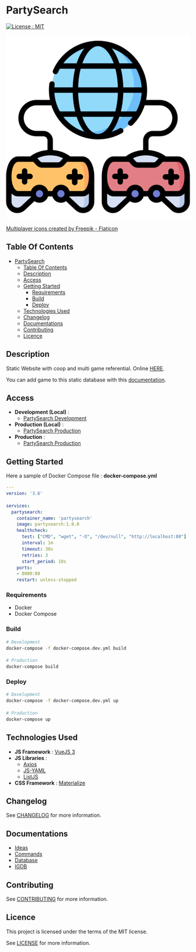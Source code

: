 # PartySearch

[![License : MIT](https://img.shields.io/badge/License-MIT-yellow.svg)](https://opensource.org/licenses/MIT)

![Icon](./icon.png)

[Multiplayer icons created by Freepik - Flaticon](https://www.flaticon.com/free-icons/multiplayer)

## Table Of Contents

- [PartySearch](#partysearch)
  - [Table Of Contents](#table-of-contents)
  - [Description](#description)
  - [Access](#access)
  - [Getting Started](#getting-started)
    - [Requirements](#requirements)
    - [Build](#build)
    - [Deploy](#deploy)
  - [Technologies Used](#technologies-used)
  - [Changelog](#changelog)
  - [Documentations](#documentations)
  - [Contributing](#contributing)
  - [Licence](#licence)

## Description

Static Website with coop and multi game referential. Online [HERE](https://progwebapp.gitlab.io/partysearch/).

You can add game to this static database with this [documentation](./docs/database.md).

## Access

- **Development (Local)** :
  - [PartySearch Development](http://localhost:8080)
- **Production (Local)** :
  - [PartySearch Production](http://localhost:8080)
- **Production** :
  - [PartySearch Production](https://progwebapp.gitlab.io/partysearch/)

## Getting Started

Here a sample of Docker Compose file : **docker-compose.yml**

```yaml
---
version: '3.6'

services:
  partysearch:
    container_name: 'partysearch'
    image: partysearch:1.0.0
    healthcheck:
      test: ["CMD", "wget", "-O", "/dev/null", "http://localhost:80"]
      interval: 1m
      timeout: 30s
      retries: 3
      start_period: 10s
    ports:
    - 8080:80
    restart: unless-stopped
```

### Requirements

- Docker
- Docker Compose

### Build

```bash
# Development
docker-compose -f docker-compose.dev.yml build

# Production
docker-compose build
```

### Deploy

```bash
# Development
docker-compose -f docker-compose.dev.yml up

# Production
docker-compose up
```

## Technologies Used

- **JS Framework** : [VueJS 3](https://vuejs.org/)
- **JS Libraries** :
  - [Axios](https://github.com/axios/axios)
  - [JS-YAML](https://github.com/nodeca/js-yaml)
  - [ListJS](https://listjs.com/)
- **CSS Framework** : [Materialize](https://materializecss.com/)

## Changelog

See [CHANGELOG](./CHANGELOG.md) for more information.

## Documentations

- [Ideas](./docs/ideas.md)
- [Commands](./docs/commands.md)
- [Database](./docs/database.md)
- [IGDB](./docs/igdb.md)

## Contributing

See [CONTRIBUTING](./CONTRIBUTING.md) for more information.

## Licence

This project is licensed under the terms of the MIT license.

See [LICENSE](./LICENCE.md) for more information.
